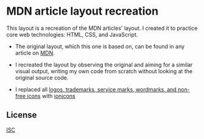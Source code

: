 # MDN article layout recreation

This layout is a recreation of the MDN articles' layout. I created it to practice core web technologies: HTML, CSS, and JavaScript.

* The original layout, which this one is based on, can be found in any article on [MDN](https://developer.mozilla.org/en-US/).

* I recreated the layout by observing the original and aiming for a similar visual output, writing my own code from scratch without looking at the original source code.

* I replaced all [logos, trademarks, service marks, wordmarks, and non-free icons](https://developer.mozilla.org/en-US/docs/MDN/Writing_guidelines/Attrib_copyright_license#logos_trademarks_service_marks_and_wordmarks) with [ionicons](https://ionic.io/ionicons)

## License

[ISC](https://choosealicense.com/licenses/isc/)